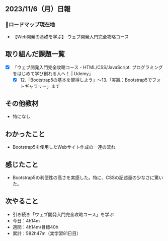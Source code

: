 ## 2023/11/6（月）日報
### :round_pushpin:ロードマップ現在地
- 【Web開発の基礎を学ぶ】 ウェブ開発入門完全攻略コース
## 取り組んだ課題一覧
- [x] 「ウェブ開発入門完全攻略コース - HTML/CSS/JavaScript. プログラミングをはじめて学び創れる人へ！ | Udemy」
  - [x] 12.「Bootstrap5の基本を習得しよう」〜13.「実践：Bootstrap5でフォトギャラリー」まで
## その他教材
- 特になし
## わかったこと
- Bootstrap5を使用したWebサイト作成の一連の流れ
## 感じたこと
- Bootstrap5の利便性の高さを実感した。特に、CSSの記述量の少なさに驚いた。
## 次やること
- 引き続き「ウェブ開発入門完全攻略コース」を学ぶ
- 今日：4h14m
- 週間：4h14m/目標40h
- 累計：582h47m（実学習81日目）
